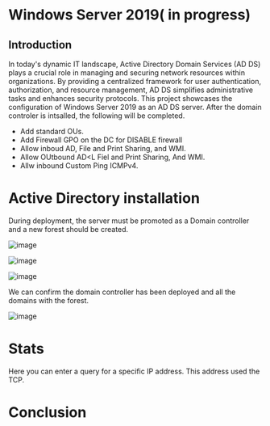 # Windows Server 2019( in progress)


## Introduction


In today's dynamic IT landscape, Active Directory Domain Services (AD DS) plays a crucial role in managing and securing network resources within organizations. By providing a centralized framework for user authentication, authorization, and resource management, AD DS simplifies administrative tasks and enhances security protocols. This project showcases the configuration of Windows Server 2019 as an AD DS server. After the domain controler is intsalled, the following will be completed.

- Add standard OUs.
- Add Firewall GPO on the DC for DISABLE firewall
- Allow inboud AD, File and Print Sharing, and WMI.
- Allow OUtbound AD<L Fiel and Print Sharing, And WMI.
- Allw inbound Custom Ping ICMPv4.


# Active Directory installation
During deployment, the server must be promoted as a Domain controller and a new forest should be created. 


![image](https://github.com/user-attachments/assets/a49795fa-ab40-46ec-9843-e65b6b69bc53)


![image](https://github.com/user-attachments/assets/10625837-2931-420a-93da-4dee0ffd1740)

![image](https://github.com/user-attachments/assets/7c2fc30d-a506-48f9-a5c1-7259aa209994)


We can confirm the domain controller has been deployed and all the domains with the forest.

![image](https://github.com/user-attachments/assets/91931188-5c74-4708-9d6b-ebfe5bcf20d5)






# Stats





Here you can enter a query for a specific IP address. This address used the TCP.



 




# Conclusion






